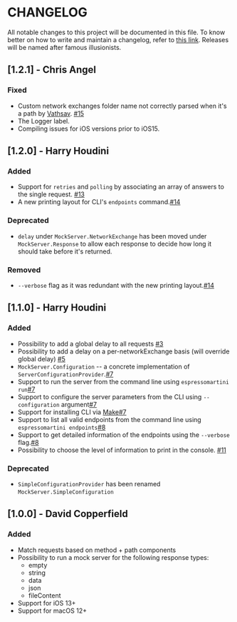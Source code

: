 # CHANGELOG
All notable changes to this project will be documented in this file. To know better on how to write and maintain a changelog, refer to [this link](https://keepachangelog.com/en/1.0.0/).
Releases will be named after famous illusionists.

## [1.2.1] - Chris Angel

### Fixed
- Custom network exchanges folder name not correctly parsed when it's a path by [Vathsav](https://github.com/vathsav). [#15](https://github.com/TheInkedEngineer/Espresso-Martini/pull/15)
- The Logger label.
- Compiling issues for iOS versions prior to iOS15.

## [1.2.0] - Harry Houdini

### Added
- Support for `retries` and `polling` by associating an array of answers to the single request. [#13](https://github.com/TheInkedEngineer/Espresso-Martini/pull/13)
- A new printing layout for CLI's `endpoints` command.[#14](https://github.com/TheInkedEngineer/Espresso-Martini/pull/14)

### Deprecated
- `delay` under `MockServer.NetworkExchange` has been moved under `MockServer.Response` to allow each response to decide how long it should take before it's returned.

### Removed
- `--verbose` flag as it was redundant with the new printing layout.[#14](https://github.com/TheInkedEngineer/Espresso-Martini/pull/14)

## [1.1.0] - Harry Houdini

### Added
- Possibility to add a global delay to all requests [#3](https://github.com/TheInkedEngineer/Espresso-Martini/pull/3)
- Possibility to add a delay on a per-networkExchange basis (will override global delay) [#5](https://github.com/TheInkedEngineer/Espresso-Martini/pull/5)
- `MockServer.Configuration` -- a concrete implementation of `ServerConfigurationProvider`.[#7](https://github.com/TheInkedEngineer/Espresso-Martini/pull/7)
- Support to run the server from the command line using `espressomartini run`[#7](https://github.com/TheInkedEngineer/Espresso-Martini/pull/7)
- Support to configure the server parameters from the CLI using `--configuration` argument[#7](https://github.com/TheInkedEngineer/Espresso-Martini/pull/7)
- Support for installing CLI via [Make](https://www.gnu.org/software/make/)[#7](https://github.com/TheInkedEngineer/Espresso-Martini/pull/7)
- Support to list all valid endpoints from the command line using `espressomartini endpoints`[#8](https://github.com/TheInkedEngineer/Espresso-Martini/pull/8)
- Support to get detailed information of the endpoints using the `--verbose` flag.[#8](https://github.com/TheInkedEngineer/Espresso-Martini/pull/8)
- Possibility to choose the level of information to print in the console. [#11](https://github.com/TheInkedEngineer/Espresso-Martini/pull/11)

### Deprecated
- `SimpleConfigurationProvider` has been renamed `MockServer.SimpleConfiguration`

## [1.0.0] - David Copperfield

### Added
- Match requests based on method + path components
- Possibility to run a mock server for the following response types:
  - empty
  - string
  - data
  - json
  - fileContent
- Support for iOS 13+
- Support for macOS 12+
